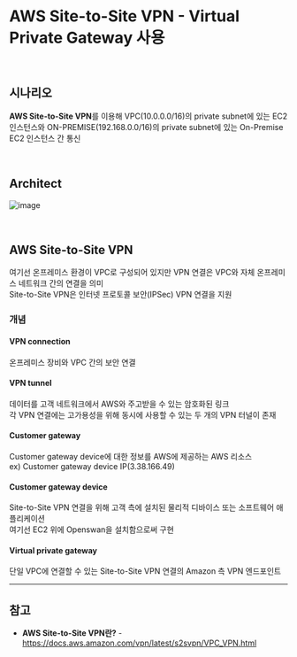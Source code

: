 # AWS Site-to-Site VPN - Virtual Private Gateway 사용

<br>

## 시나리오
**AWS Site-to-Site VPN**를 이용해 VPC(10.0.0.0/16)의 private subnet에 있는 EC2 인스턴스와 ON-PREMISE(192.168.0.0/16)의 private subnet에 있는 On-Premise EC2 인스턴스 간 통신

<br>

## Architect
![image](https://user-images.githubusercontent.com/46125158/210130291-df6f02f4-195b-4fb5-b2f7-52f7c658924d.png)

<br>

## AWS Site-to-Site VPN
여기선 온프레미스 환경이 VPC로 구성되어 있지만 VPN 연결은 VPC와 자체 온프레미스 네트워크 간의 연결을 의미  
Site-to-Site VPN은 인터넷 프로토콜 보안(IPSec) VPN 연결을 지원

### 개념
#### VPN connection
온프레미스 장비와 VPC 간의 보안 연결

#### VPN tunnel
데이터를 고객 네트워크에서 AWS와 주고받을 수 있는 암호화된 링크  
각 VPN 연결에는 고가용성을 위해 동시에 사용할 수 있는 두 개의 VPN 터널이 존재

#### Customer gateway
Customer gateway device에 대한 정보를 AWS에 제공하는 AWS 리소스  
ex) Customer gateway device IP(3.38.166.49)

#### Customer gateway device
Site-to-Site VPN 연결을 위해 고객 측에 설치된 물리적 디바이스 또는 소프트웨어 애플리케이션  
여기선 EC2 위에 Openswan을 설치함으로써 구현

#### Virtual private gateway
단일 VPC에 연결할 수 있는 Site-to-Site VPN 연결의 Amazon 측 VPN 엔드포인트

<hr>

## 참고
- **AWS Site-to-Site VPN란?** - https://docs.aws.amazon.com/vpn/latest/s2svpn/VPC_VPN.html

